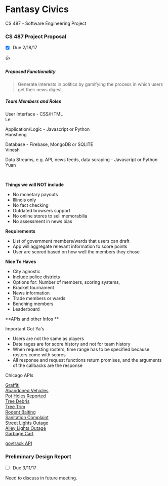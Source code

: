 # Fantasy Civics #

CS 487 - Software Engineering Project

### CS 487 Project Proposal ###
- [x] Due 2/18/17

:+1:

##### Proposed Functionality #####

> Generate interests in politics by gamifying the process in which users get their news digest.


##### Team Members and Roles #####

User Interface - CSS/HTML
<br>Le

Application/Logic - Javascript or Python
<br>Haosheng

Database - Firebase, MongoDB or SQLITE
<br>Vinesh

Data Streams, e.g. API, news feeds, data scraping - Javascript or Python
<br>Yuan


<br>

**Things we will NOT include**

* No monetary payouts
* Illinois only 
* No fact checking
* Outdated browsers support
* No online stores to sell memorabilia
* No assessment in news bias


**Requirements**

* List of government members/wards that users can draft
* App will aggregate relevant information to score points
* User are scored based on how well the members they chose


**Nice To Haves**

* City agnostic
* Include police districts 
* Options for: Number of members, scoring systems, 
* Bracket tournament
* News information
* Trade members or wards
* Benching members
* Leaderboard


**APIs and other Infos **

Important Got Ya's

* Users are not the same as players
* Date rages are for score history and not for team history
* When requesting rosters, time range has to be specified because rosters come with scores
* All response and request functions return promises, and the arguments of the callbacks are the response

Chicago APIs

[Graffiti](https://data.cityofchicago.org/Service-Requests/311-Service-Requests-Graffiti-Removal/hec5-y4x5)<br>
[Abandoned Vehicles](https://data.cityofchicago.org/Service-Requests/311-Service-Requests-Abandoned-Vehicles/3c9v-pnva)<br>
[Pot Holes Reported](https://data.cityofchicago.org/Service-Requests/311-Service-Requests-Pot-Holes-Reported/7as2-ds3y)<br>
[Tree Debris](https://data.cityofchicago.org/Service-Requests/311-Service-Requests-Tree-Debris/mab8-y9h3)<br>
[Tree Trim](https://data.cityofchicago.org/Service-Requests/311-Service-Requests-Tree-Trims/uxic-zsuj)<br>
[Rodent Baiting](https://data.cityofchicago.org/Service-Requests/311-Service-Requests-Rodent-Baiting/97t6-zrhs)<br>
[Sanitation Complaint](https://data.cityofchicago.org/Service-Requests/311-Service-Requests-Sanitation-Code-Complaints/me59-5fac)<br>
[Street Lights Outage](https://data.cityofchicago.org/Service-Requests/311-Service-Requests-Street-Lights-One-Out/3aav-uy2v)<br>
[Alley Lights Outage](https://data.cityofchicago.org/Service-Requests/311-Service-Requests-Alley-Lights-Out/t28b-ys7j)<br>
[Garbage Cart](https://data.cityofchicago.org/Service-Requests/311-Service-Requests-Garbage-Carts/9ksk-na4q)<br>

[govtrack API](https://www.govtrack.us/developers)


### Preliminary Design Report ###
- [ ] Due 3/11/17

Need to discuss in future meeting.



